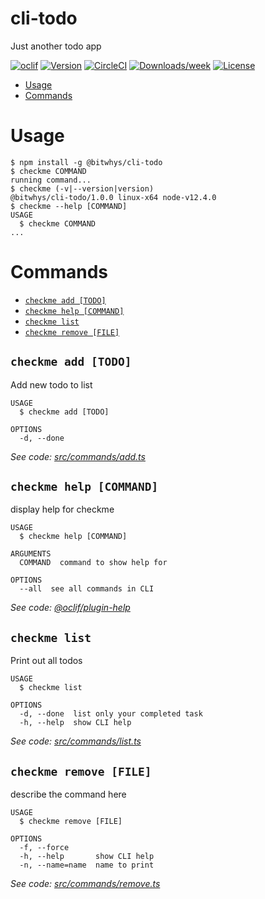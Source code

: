 cli-todo
========

Just another todo app

[![oclif](https://img.shields.io/badge/cli-oclif-brightgreen.svg)](https://oclif.io)
[![Version](https://img.shields.io/npm/v/cli-todo.svg)](https://npmjs.org/package/cli-todo)
[![CircleCI](https://circleci.com/gh/bitwhys/checkme-todo/tree/master.svg?style=shield)](https://circleci.com/gh/bitwhys/checkme-todo/tree/master)
[![Downloads/week](https://img.shields.io/npm/dw/cli-todo.svg)](https://npmjs.org/package/cli-todo)
[![License](https://img.shields.io/npm/l/cli-todo.svg)](https://github.com/bitwhys/checkme-todo/blob/master/package.json)

<!-- toc -->
* [Usage](#usage)
* [Commands](#commands)
<!-- tocstop -->
# Usage
<!-- usage -->
```sh-session
$ npm install -g @bitwhys/cli-todo
$ checkme COMMAND
running command...
$ checkme (-v|--version|version)
@bitwhys/cli-todo/1.0.0 linux-x64 node-v12.4.0
$ checkme --help [COMMAND]
USAGE
  $ checkme COMMAND
...
```
<!-- usagestop -->
# Commands
<!-- commands -->
* [`checkme add [TODO]`](#checkme-add-todo)
* [`checkme help [COMMAND]`](#checkme-help-command)
* [`checkme list`](#checkme-list)
* [`checkme remove [FILE]`](#checkme-remove-file)

## `checkme add [TODO]`

Add new todo to list

```
USAGE
  $ checkme add [TODO]

OPTIONS
  -d, --done
```

_See code: [src/commands/add.ts](https://github.com/learning-nodejs/checkme/blob/v1.0.0/src/commands/add.ts)_

## `checkme help [COMMAND]`

display help for checkme

```
USAGE
  $ checkme help [COMMAND]

ARGUMENTS
  COMMAND  command to show help for

OPTIONS
  --all  see all commands in CLI
```

_See code: [@oclif/plugin-help](https://github.com/oclif/plugin-help/blob/v2.2.0/src/commands/help.ts)_

## `checkme list`

Print out all todos

```
USAGE
  $ checkme list

OPTIONS
  -d, --done  list only your completed task
  -h, --help  show CLI help
```

_See code: [src/commands/list.ts](https://github.com/learning-nodejs/checkme/blob/v1.0.0/src/commands/list.ts)_

## `checkme remove [FILE]`

describe the command here

```
USAGE
  $ checkme remove [FILE]

OPTIONS
  -f, --force
  -h, --help       show CLI help
  -n, --name=name  name to print
```

_See code: [src/commands/remove.ts](https://github.com/learning-nodejs/checkme/blob/v1.0.0/src/commands/remove.ts)_
<!-- commandsstop -->
